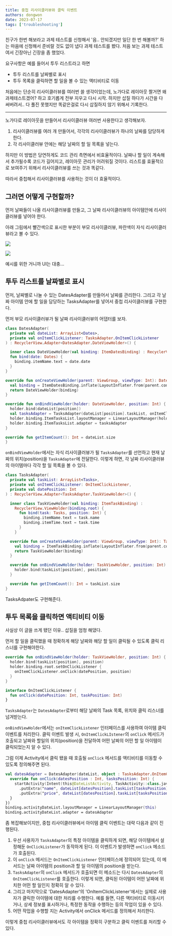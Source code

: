 ```yaml
---
title: 중첩 리사이클러뷰와 클릭 이벤트
authors: dongwon
date: 2023-07-17
tags: ['troubleshooting']
---
```


친구가 한번 해보라고 과제 테스트를 신청해서 '음.. 안되겠지만 일단 한 번 해볼까?' 하는 마음에 신청해서 준비랄 것도 없이 냅다 과제 테스트를 봤다. 처음 보는 과제 테스트여서 긴장아닌 긴장을 좀 했었다.

요구사항은 예를 들어서 투두 리스트라고 하면

-   투두 리스트를 날짜별로 표시
-   투두 목록을 클릭하면 할 일을 볼 수 있는 액티비티로 이동

처음에는 단순히 리사이클러뷰를 여러번 쓸 생각이었는데, 노가다로 레이아웃 짤거면 왜 과제테스트겠어? 하고 호기롭게 전부 지우고 다시 시작. 하지만 삽질 하다가 시간을 다 써버려서.. 다 풀진 못했지만 똑같은걸로 다시 삽질하지 않기 위해서 기록한다.

___

노가다로 레이아웃을 만들어서 리사이클러뷰 여러번 사용한다고 생각해보자.

1.  리사이클러뷰를 여러 개 만들어서, 각각의 리사이클러뷰가 하나의 날짜를 담당하게 한다.
2.  각 리사이클러뷰 안에는 해당 날짜의 할 일 목록을 넣는다.

하지만 이 방법은 당연하게도 코드 관리 측면에서 비효율적이다. 날짜나 할 일이 계속해서 추가될수록 코드가 길어지고, 레이아웃 관리가 어려워질 것이다. 리스트를 효율적으로 보여주기 위해서 리사이클러뷰를 쓰는 것과 똑같다.

따라서 중첩해서 리사이클러뷰를 사용하는 것이 더 효율적이다.

## 그러면 어떻게 구현할까?

먼저 날짜들이 나올 리사이클러뷰를 만들고, 그 날짜 리사이클러뷰의 아이템안에 리사이클러뷰를 넣어야 한다.

아래 그림에서 빨간색으로 표시한 부분이 부모 리사이클러뷰, 파란색이 자식 리사이클러뷰라고 볼 수 있다.

![](./assets/troubleshooting-click-event-01.png)

![](./assets/troubleshooting-click-event-02.png)

예시를 위한 거니까 UI는 대충...

## 투두 리스트를 날짜별로 표시

먼저, 날짜별로 나눌 수 있는 DatesAdapter를 만들어서 날짜를 관리한다. 그리고 각 날짜 아이템 안에 할 일을 담당하는 TasksAdapter를 넣어서 중첩 리사이클러뷰를 구현한다.   

먼저 부모 리사이클러뷰가 될 날짜 리사이클러뷰의 어댑터를 보자.

```kotlin
class DatesAdapter(
  private val dateList: ArrayList<Dates>,
  private val onItemClickListener: TasksAdapter.OnItemClickListener
) : RecyclerView.Adapter<DatesAdapter.DateViewHolder>() {

  inner class DateViewHolder(val binding: ItemDatesBinding) : RecyclerView.ViewHolder(binding.root) {
  fun bind(date: Dates) {
    binding.itemName.text = date.date
  }
}

override fun onCreateViewHolder(parent: ViewGroup, viewType: Int): DateViewHolder {
  val binding = ItemDatesBinding.inflate(LayoutInflater.from(parent.context), parent, false)
  return DateViewHolder(binding)
}

override fun onBindViewHolder(holder: DateViewHolder, position: Int) {
  holder.bind(dateList[position])
  val tasksAdapter = TasksAdapter(dateList[position].taskList, onItemClickListener, position)
  holder.binding.ItemTasksList.layoutManager = LinearLayoutManager(holder.binding.ItemTasksList.context)
  holder.binding.ItemTasksList.adapter = tasksAdapter
}

override fun getItemCount(): Int = dateList.size
}
```

`onBindViewHolder`에서는 자식 리사이클러뷰가 될 `TasksAdapter`를 선언하고 현재 날짜의 위치(position)을 `TasksAdapter`에 전달한다. 이렇게 하면, 각 날짜 리사이클러뷰의 아이템마다 각각 할 일 목록을 볼 수 있다.

```kotlin
class TasksAdapter(
  private val taskList: ArrayList<Tasks>,
  private val onItemClickListener: OnItemClickListener,
  private val datePosition: Int
) : RecyclerView.Adapter<TasksAdapter.TaskViewHolder>() {

  inner class TaskViewHolder(val binding: ItemTaskBinding) :
    RecyclerView.ViewHolder(binding.root) {
      fun bind(task: Tasks, position: Int) {
        binding.itemName.text = task.name
        binding.itemTime.text = task.time
      }
    }

  override fun onCreateViewHolder(parent: ViewGroup, viewType: Int): TaskViewHolder {
    val binding = ItemTaskBinding.inflate(LayoutInflater.from(parent.context), parent, false)
    return TaskViewHolder(binding)
  }

  override fun onBindViewHolder(holder: TaskViewHolder, position: Int) {
    holder.bind(taskList[position], position)
  }

  override fun getItemCount(): Int = taskList.size
}
```

TasksAdpater도 구현해준다.

## 투두 목록을 클릭하면 액티비티 이동

사실상 이 글을 쓰게 됐던 이유.. 삽질을 엄청 해댔다.

먼저 할 일을 클릭했을 때 정확하게 해당 날짜와 해당 할 일이 클릭될 수 있도록 클릭 리스너를 구현해야한다.

```kotlin
override fun onBindViewHolder(holder: TaskViewHolder, position: Int) {
  holder.bind(taskList[position], position)
  holder.binding.root.setOnClickListener {
    onItemClickListener.onClick(datePosition, position)
  }
}

interface OnItemClickListener {
  fun onClick(datePosition: Int, taskPosition: Int)
}
```

`TasksAdapter`는 `DatesAdapter`로부터 해당 날짜의 Task 목록, 위치와 클릭 리스너를 넘겨받는다.

`onBindViewHolder`에서는 `onItemClickListener` 인터페이스를 사용하여 아이템 클릭 이벤트를 처리한다. 클릭 이벤트 발생 시, `OnItemClickLIstener`의 `onClick` 메서드가 호출되고 날짜와 할일의 위치(position)을 전달하여 어떤 날짜의 어떤 할 일 아이템이 클릭되었는지 알 수 있다.      

그럼 이제 Activity에서 클릭 됐을 때 호출될 `onClick` 메서드를 액티비티를 이동할 수 있도록 정의해주면 된다.

```kotlin
val datesAdapter = DatesAdapter(dateList, object : TasksAdapter.OnItemClickListener {
  override fun onClick(datesPosition : Int, tasksPosition: Int) {
    startActivity(Intent(this@DateListActivity, TaskActivity::class.java)
      .putExtra("name", dateList[datesPosition].taskList[tasksPosition].name)
      .putExtra("price", dateList[datesPosition].taskList[tasksPosition].time))
  }
})
binding.activityDateList.layoutManager = LinearLayoutManager(this)
binding.activityDateList.adapter = datesAdapter
```

좀 복잡해보이지만, 중첩 리사이클러뷰에서 아이템 클릭 이벤트는 대략 다음과 같이 진행된다.

1.  우선 사용자가 `TasksAdapter`의 특정 아이템을 클릭하게 되면, 해당 아이템에서 설정해둔 `OnClickListener`가 동작하게 된다. 이 이벤트가 발생하면 `onClick` 메소드가 호출된다.
2.  이 `onClick` 메서드는 `OnItemClickListener` 인터페이스에 정의되어 있는데, 이 메서드는 날짜 아이템의 position과 할 일 아이템의 position을 받는다.
3.  `TasksAdapter`의 `onClick` 메서드가 호출되면 이 메소드는 다시 `DatesAdapter`의 `OnItemClickListener`를 호출한다. 이렇게 되면, 클릭된 아이템이 어떤 날짜에 위치한 어떤 할 일인지 정확히 알 수 있다.
4.  그리고 마지막으로 'DatesAdapter'의 'OnItemClickListener'에서는 실제로 사용자가 클릭한 아이템에 대한 처리를 수행한다. 예를 들면, 다른 액티비티로 이동시키거나, 상세 정보를 표시하거나, 특정한 동작을 수행하는 등의 작업이 있을 수 있다.
5.  어떤 작업을 수행할 지는 Activity에서 onClick 메서드를 정의해서 처리한다.

이렇게 중첩 리사이클러뷰에서도 각 아이템을 정확히 구분하고 클릭 이벤트를 처리할 수 있다.